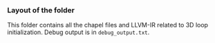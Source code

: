 ### Layout of the folder

This folder contains all the chapel files and LLVM-IR related to 3D loop initialization. Debug output is in `debug_output.txt`.
